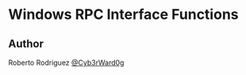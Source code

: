 # Windows RPC Interface Functions

## Author

Roberto Rodriguez [@Cyb3rWard0g](https://twitter.com/Cyb3rWard0g)